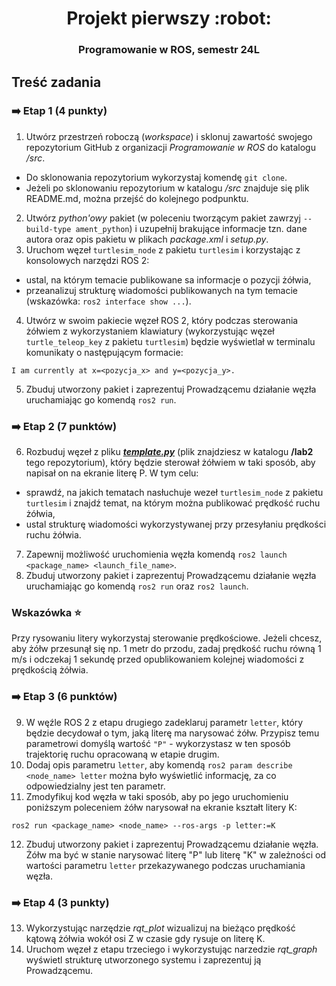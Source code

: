 <h1 align="center">Projekt pierwszy :robot:</h1>
<h3 align="center">Programowanie w ROS, semestr 24L</h3>


## Treść zadania

### :arrow_right: Etap 1 (4 punkty)
1. Utwórz przestrzeń roboczą (_workspace_) i sklonuj zawartość swojego repozytorium GitHub z organizacji _Programowanie w ROS_ do katalogu _/src_. 
- Do sklonowania repozytorium wykorzystaj komendę `git clone`.
- Jeżeli po sklonowaniu repozytorium w katalogu _/src_ znajduje się plik README.md, można przejść do kolejnego podpunktu. 
2. Utwórz _python'owy_ pakiet (w poleceniu tworzącym pakiet zawrzyj `--build-type ament_python`) i uzupełnij brakujące informacje tzn. dane autora oraz opis pakietu w plikach _package.xml_ i _setup.py_. 
3. Uruchom węzeł `turtlesim_node` z pakietu `turtlesim` i korzystając z konsolowych narzędzi ROS 2:
- ustal, na którym temacie publikowane sa informacje o pozycji żółwia,
- przeanalizuj strukturę wiadomości publikowanych na tym temacie (wskazówka: `ros2 interface show ...`).
4. Utwórz w swoim pakiecie węzeł ROS 2, który podczas sterowania żółwiem z wykorzystaniem klawiatury (wykorzystując węzeł `turtle_teleop_key` z pakietu `turtlesim`) będzie wyświetlał w terminalu komunikaty o następującym formacie:
```
I am currently at x=<pozycja_x> and y=<pozycja_y>.
```
5. Zbuduj utworzony pakiet i zaprezentuj Prowadzącemu działanie węzła uruchamiając go komendą `ros2 run`.

### :arrow_right: Etap 2 (7 punktów)
6. Rozbuduj węzeł z pliku [**_template.py_**](https://github.com/ROS-MEiL-24L/course_materials/blob/main/lab2/template.py) (plik znajdziesz w katalogu **/lab2** tego repozytorium), który będzie sterował żółwiem w taki sposób, aby napisał on na ekranie literę P. W tym celu:
- sprawdź, na jakich tematach nasłuchuje wezeł `turtlesim_node` z pakietu `turtlesim` i znajdź temat, na którym można publikować prędkość ruchu żółwia,
- ustal strukturę wiadomości wykorzystywanej przy przesyłaniu prędkości ruchu żółwia.
7. Zapewnij możliwość uruchomienia węzła komendą `ros2 launch <package_name> <launch_file_name>`.
8. Zbuduj utworzony pakiet i zaprezentuj Prowadzącemu działanie węzła uruchamiając go komendą `ros2 run` oraz `ros2 launch`.
### Wskazówka :star:
Przy rysowaniu litery wykorzystaj sterowanie prędkościowe. Jeżeli chcesz, aby żółw przesunął się np. 1 metr do przodu, zadaj prędkość ruchu równą 1 m/s i odczekaj 1 sekundę przed opublikowaniem kolejnej wiadomości z prędkością żółwia.

### :arrow_right: Etap 3 (6 punktów)
9. W węźle ROS 2 z etapu drugiego zadeklaruj parametr `letter`, który będzie decydował o tym, jaką literę ma narysować żółw. Przypisz temu parametrowi domyślą wartość `"P"` - wykorzystasz w ten sposób trajektorię ruchu opracowaną w etapie drugim. 
10. Dodaj opis parametru `letter`, aby komendą `ros2 param describe <node_name> letter` można było wyświetlić informację, za co odpowiedzialny jest ten parametr.
11. Zmodyfikuj kod węzła w taki sposób, aby po jego uruchomieniu poniższym poleceniem żółw narysował na ekranie kształt litery K:
```
ros2 run <package_name> <node_name> --ros-args -p letter:=K
``` 
12. Zbuduj utworzony pakiet i zaprezentuj Prowadzącemu działanie węzła. Żółw ma być w stanie narysować literę "P" lub literę "K" w zależności od wartości parametru `letter` przekazywanego podczas uruchamiania węzła.

### :arrow_right: Etap 4 (3 punkty)
13. Wykorzystując narzędzie _rqt\_plot_ wizualizuj na bieżąco prędkość kątową żółwia wokół osi Z w czasie gdy rysuje on literę K. 
14. Uruchom węzeł z etapu trzeciego i wykorzystując narzedzie _rqt\_graph_ wyświetl strukturę utworzonego systemu i zaprezentuj ją Prowadzącemu.